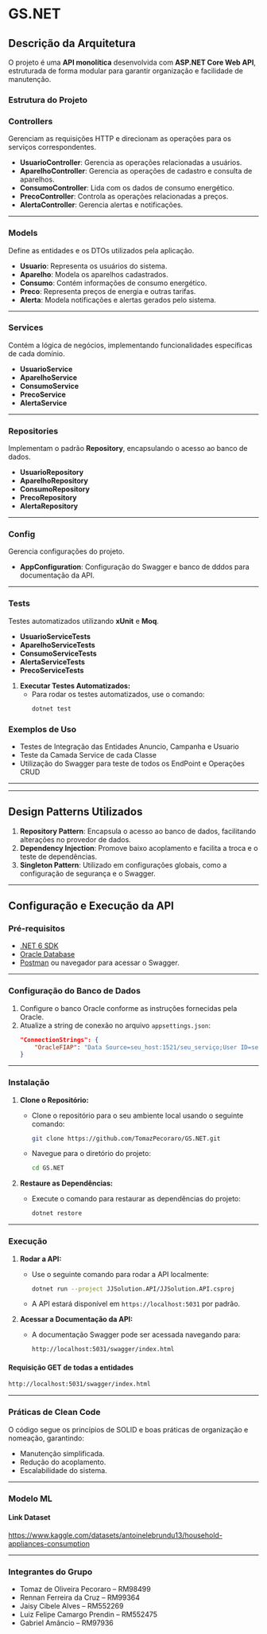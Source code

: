# **GS.NET**

## **Descrição da Arquitetura**
O projeto é uma **API monolítica** desenvolvida com **ASP.NET Core Web API**, estruturada de forma modular para garantir organização e facilidade de manutenção.

### **Estrutura do Projeto**

### **Controllers**
Gerenciam as requisições HTTP e direcionam as operações para os serviços correspondentes.
- **UsuarioController**: Gerencia as operações relacionadas a usuários.
- **AparelhoController**: Gerencia as operações de cadastro e consulta de aparelhos.
- **ConsumoController**: Lida com os dados de consumo energético.
- **PrecoController**: Controla as operações relacionadas a preços.
- **AlertaController**: Gerencia alertas e notificações.

---

### **Models**
Define as entidades e os DTOs utilizados pela aplicação.
- **Usuario**: Representa os usuários do sistema.
- **Aparelho**: Modela os aparelhos cadastrados.
- **Consumo**: Contém informações de consumo energético.
- **Preco**: Representa preços de energia e outras tarifas.
- **Alerta**: Modela notificações e alertas gerados pelo sistema.

---

### **Services**
Contém a lógica de negócios, implementando funcionalidades específicas de cada domínio.
- **UsuarioService**
- **AparelhoService**
- **ConsumoService**
- **PrecoService**
- **AlertaService**

---

### **Repositories**
Implementam o padrão **Repository**, encapsulando o acesso ao banco de dados.
- **UsuarioRepository**
- **AparelhoRepository**
- **ConsumoRepository**
- **PrecoRepository**
- **AlertaRepository**

---

### **Config**
Gerencia configurações do projeto.
- **AppConfiguration**: Configuração do Swagger e banco de dddos para documentação da API.

---

### **Tests**
Testes automatizados utilizando **xUnit** e **Moq**.
- **UsuarioServiceTests**
- **AparelhoServiceTests**
- **ConsumoServiceTests**
- **AlertaServiceTests**
- **PrecoServiceTests**

1. **Executar Testes Automatizados:**
   - Para rodar os testes automatizados, use o comando:
     ```bash
     dotnet test
     ```

### Exemplos de Uso

- Testes de Integração das Entidades Anuncio, Campanha e Usuario
- Teste da Camada Service de cada Classe
- Utilização do Swagger para teste de todos os EndPoint e Operações CRUD
---

---

## **Design Patterns Utilizados**

1. **Repository Pattern**: Encapsula o acesso ao banco de dados, facilitando alterações no provedor de dados.
2. **Dependency Injection**: Promove baixo acoplamento e facilita a troca e o teste de dependências.
3. **Singleton Pattern**: Utilizado em configurações globais, como a configuração de segurança e o Swagger.

---

## **Configuração e Execução da API**

### **Pré-requisitos**
- [.NET 6 SDK](https://dotnet.microsoft.com/download)
- [Oracle Database](https://www.oracle.com/database/)
- [Postman](https://www.postman.com/downloads/) ou navegador para acessar o Swagger.

---

### **Configuração do Banco de Dados**
1. Configure o banco Oracle conforme as instruções fornecidas pela Oracle.
2. Atualize a string de conexão no arquivo `appsettings.json`:
   ```json
   "ConnectionStrings": {
       "OracleFIAP": "Data Source=seu_host:1521/seu_serviço;User ID=seu_usuario;Password=sua_senha;"
   }

---

### Instalação

1. **Clone o Repositório:**
   - Clone o repositório para o seu ambiente local usando o seguinte comando:
     ```bash
     git clone https://github.com/TomazPecoraro/GS.NET.git
     ```
   - Navegue para o diretório do projeto:
     ```bash
     cd GS.NET
     ```

2. **Restaure as Dependências:**
   - Execute o comando para restaurar as dependências do projeto:
     ```bash
     dotnet restore
     ```
---

### Execução

1. **Rodar a API:**
   - Use o seguinte comando para rodar a API localmente:
     ```bash
     dotnet run --project JJSolution.API/JJSolution.API.csproj
     ```
   - A API estará disponível em `https://localhost:5031` por padrão.

2. **Acessar a Documentação da API:**
   - A documentação Swagger pode ser acessada navegando para:
     ```markdown
     http://localhost:5031/swagger/index.html
     ```

#### Requisição GET de todas a entidades

```bash
http://localhost:5031/swagger/index.html
```

---

### **Práticas de Clean Code**
O código segue os princípios de SOLID e boas práticas de organização e nomeação, garantindo:

- Manutenção simplificada.
- Redução do acoplamento.
- Escalabilidade do sistema.

---

### **Modelo ML**

#### Link Dataset
https://www.kaggle.com/datasets/antoinelebrundu13/household-appliances-consumption

---

### **Integrantes do Grupo**

- Tomaz de Oliveira Pecoraro – RM98499
- Rennan Ferreira da Cruz – RM99364
- Jaisy Cibele Alves – RM552269
- Luiz Felipe Camargo Prendin – RM552475
- Gabriel Amâncio – RM97936
